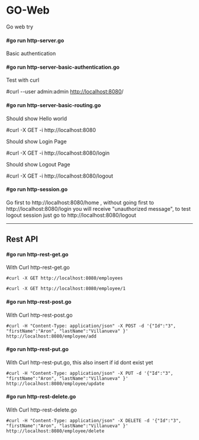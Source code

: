 # GO-Web
Go web try

#### #go run http-server.go

Basic authentication

#### #go run http-server-basic-authentication.go

Test with curl

#curl --user admin:admin [http://localhost:8080](http://localhost:8080/)/

#### #go run http-server-basic-routing.go

Should show Hello world

#curl -X GET -i http://localhost:8080 

Should show Login Page

#curl -X GET -i http://localhost:8080/login

 Should show Logout Page

#curl -X GET -i http://localhost:8080/logout

#### #go run http-session.go 

Go first to http://localhost:8080/home , without going first to http://localhost:8080/login you will receive "unauthorized message", to test logout session just go to http://localhost:8080/logout

----------------------------------------------------------------------------

## Rest API

#### #go run http-rest-get.go

With Curl http-rest-get.go

`#curl -X GET http://localhost:8080/employees`

`#curl -X GET http://localhost:8080/employee/1`

#### #go run http-rest-post.go

With Curl http-rest-post.go

`#curl -H "Content-Type: application/json" -X POST -d '{"Id":"3",  "firstName":"Aron", "lastName":"Villanueva" }' http://localhost:8080/employee/add`

#### #go run http-rest-put.go

With Curl http-rest-put.go, this also insert if id dont exist yet

`#curl -H "Content-Type: application/json" -X PUT -d '{"Id":"3",  "firstName":"Aron", "lastName":"Villanueva" }' http://localhost:8080/employee/update`

#### #go run http-rest-delete.go

With Curl http-rest-delete.go

`#curl -H "Content-Type: application/json" -X DELETE -d '{"Id":"3",  "firstName":"Aron", "lastName":"Villanueva" }' http://localhost:8080/employee/delete`
